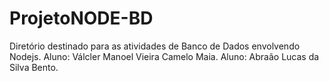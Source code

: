 # ProjetoNODE-BD
Diretório destinado para as atividades de Banco de Dados envolvendo Nodejs. Aluno: Válcler Manoel Vieira Camelo Maia. Aluno:  Abraão Lucas da Silva Bento.
